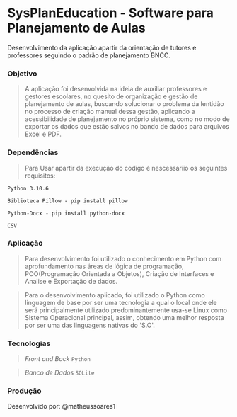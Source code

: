 # SysPlanEducation - Software para Planejamento de Aulas
Desenvolvimento da aplicação apartir da orientação de tutores e professores seguindo o padrão de planejamento BNCC.

### Objetivo
> A aplicação foi desenvolvida na ideia de auxiliar professores e gestores escolares, no quesito de organização e gestão de planejamento de aulas, buscando solucionar o problema da lentidão no processo de criação manual dessa gestão, aplicando a acessibilidade de planejamento no próprio sistema, como no modo de exportar os dados que estão salvos no bando de dados para arquivos Excel e PDF.

### Dependências
> Para Usar apartir da execução do codigo é nescessáriio os seguintes requisitos:

```
Python 3.10.6
```
```
Biblioteca Pillow - pip install pillow
```
```
Python-Docx - pip install python-docx
```
```
CSV
```


### Aplicação
> Para desenvolvimento foi utilizado o conhecimento em Python com aprofundamento nas áreas de lógica de programação, POO(Programação Orientada a Objetos), Criação de Interfaces e Analise e Exportação de dados.

> Para o desenvolvimento aplicado, foi utilizado o Python como linguagem de base por ser uma tecnologia a qual o local onde ele será principalmente utilizado predominantemente usa-se Linux como Sistema Operacional principal, assim, obtendo uma melhor resposta por ser uma das linguagens nativas do 'S.O'.

### Tecnologias

>_Front and Back_
```Python```

>_Banco de Dados_
```SQLite```

### Produção

Desenvolvido por: 
@matheussoares1


